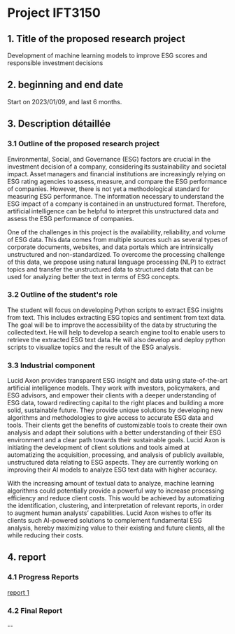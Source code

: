 # Project IFT3150

## 1. Title of the proposed research project 
Development of machine learning models to improve ESG scores and responsible investment decisions 
## 2. beginning and end date 
Start on 2023/01/09, and last 6 months. 
## 3. Description détaillée

### 3.1 Outline of the proposed research project
<div>
Environmental, Social, and Governance (ESG) factors are crucial in the investment decision of a company, considering its sustainability and societal impact. Asset managers and financial institutions are increasingly relying on ESG rating agencies to assess, measure, and compare the ESG performance of companies. However, there is not yet a methodological standard for measuring ESG performance. The information necessary to understand the ESG impact of a company is contained in an unstructured format. Therefore, artificial intelligence can be helpful to interpret this unstructured data and assess the ESG performance of companies.   

One of the challenges in this project is the availability, reliability, and volume of ESG data. This data comes from multiple sources such as several types of corporate documents, websites, and data portals which are intrinsically unstructured and non-standardized. To overcome the processing challenge of this data, we propose using natural language processing (NLP) to extract topics and transfer the unstructured data to structured data that can be used for analyzing better the text in terms of ESG concepts. 
</div>

### 3.2 Outline of the student's role
<div>
The student will focus on developing Python scripts to extract ESG insights from text. This includes extracting ESG topics and sentiment from text data. The goal will be to improve the accessibility of the data by structuring the collected text. He will help to develop a search engine tool to enable users to retrieve the extracted ESG text data. He will also develop and deploy python scripts to visualize topics and the result of the ESG analysis. 
</div>


### 3.3 Industrial component
</div>
Lucid Axon provides transparent ESG insight and data using state-of-the-art artificial intelligence models. They work with investors, policymakers, and ESG advisors, and empower their clients with a deeper understanding of ESG data, toward redirecting capital to the right places and building a more solid, sustainable future. They provide unique solutions by developing new algorithms and methodologies to give access to accurate ESG data and tools. Their clients get the benefits of customizable tools to create their own analysis and adapt their solutions with a better understanding of their ESG environment and a clear path towards their sustainable goals. Lucid Axon is initiating the development of client solutions and tools aimed at automatizing the acquisition, processing, and analysis of publicly available, unstructured data relating to ESG aspects. They are currently working on improving their AI models to analyze ESG text data with higher accuracy.

With the increasing amount of textual data to analyze, machine learning algorithms could potentially provide a powerful way to increase processing efficiency and reduce client costs. This would be achieved by automatizing the identification, clustering, and interpretation of relevant reports, in order to augment human analysts’ capabilities. Lucid Axon wishes to offer its clients such AI-powered solutions to complement fundamental ESG analysis, hereby maximizing value to their existing and future clients, all the while reducing their costs.
</div>

## 4. report

### 4.1 Progress Reports
[report 1](https://github.com/UCMP13753/IFT3150/blob/main/doc/rapport%201.pdf)

### 4.2 Final Report
--